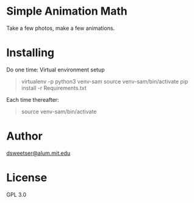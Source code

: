 Simple Animation Math
=====================

Take a few photos, make a few animations.


Installing
==========
Do one time: Virtual environment setup
> virtualenv -p python3 venv-sam
> source venv-sam/bin/activate
> pip install -r Requirements.txt

Each time thereafter:
> source venv-sam/bin/activate


Author
======
dsweetser@alum.mit.edu

License
=======
GPL 3.0
